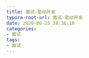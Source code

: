 ```yaml
---
title: 面试-驱动开发
typora-root-url: 面试-驱动开发
date: 2020-06-25 20:36:10
categories:
- 面试
tags:
- 面试
---
```

